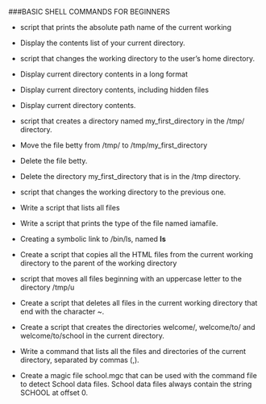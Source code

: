 ###BASIC SHELL COMMANDS FOR BEGINNERS

* script that prints the absolute path name of the current working

* Display the contents list of your current directory.

* script that changes the working directory to the user’s home directory.

* Display current directory contents in a long format

* Display current directory contents, including hidden files

* Display current directory contents.

*  script that creates a directory named my_first_directory in the /tmp/ directory.

* Move the file betty from /tmp/ to /tmp/my_first_directory

* Delete the file betty.

* Delete the directory my_first_directory that is in the /tmp directory.

* script that changes the working directory to the previous one.

* Write a script that lists all files 

* Write a script that prints the type of the file named iamafile. 

* Creating a symbolic link to /bin/ls, named __ls__

* Create a script that copies all the HTML files from the current working directory to the parent of the working directory

* script that moves all files beginning with an uppercase letter to the directory /tmp/u

* Create a script that deletes all files in the current working directory that end with the character ~.

* Create a script that creates the directories welcome/, welcome/to/ and welcome/to/school in the current directory.

* Write a command that lists all the files and directories of the current directory, separated by commas (,).

* Create a magic file school.mgc that can be used with the command file to detect School data files. School data files always contain the string SCHOOL at offset 0.


